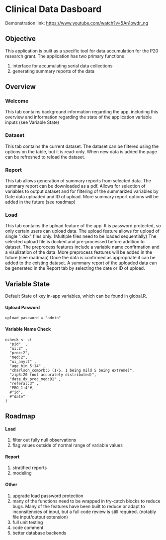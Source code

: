 # Clinical Data Dasboard

Demonstration link: <https://www.youtube.com/watch?v=5An1owdr_ng>

## Objective

This application is built as a specific tool for data accumulation for the P20 research grant. The application has two primary functions

1.  interface for accumulating serial data collections
2.  generating summary reports of the data

## Overview

### Welcome

This tab contains background information regarding the app, including this overview and information regarding the state of the application variable inputs (see Variable State)

### Dataset

This tab contains the current dataset. The dataset can be filtered using the options on the table, but it is read-only. When new data is added the page can be refreshed to reload the dataset.

### Report

This tab allows generation of summary reports from selected data. The summary report can be downloaded as a pdf. Allows for selection of variables to output dataset and for filtering of the summarized variables by Date data uploaded and ID of upload. More summary report options will be added in the future (see roadmap)

### Load

This tab contains the upload feature of the app. It is password protected, so only certain users can upload data. The upload feature allows for upload of single ".xlsx" files only. (Multiple files need to be loaded sequentially) The selected upload file is docked and pre-processed before addition to dataset. The preprocess features include a variable name confirmation and a visulization of the data. More preprocess features will be added in the future (see roadmap) Once the data is confirmed as appropriate it can be added to the existing dataset. A summary report of the uploaded data can be generated in the Report tab by selecting the date or ID of upload.

## Variable State

Default State of key in-app variables, which can be found in global.R.

#### Upload Pasword

`upload_password = "admin"`

#### Variable Name Check

    ncheck <- c(
      "pid"  ,
      "ui:2" ,
      "proc:2",
      "med:2",
      "ui_any:2" ,
      "age_bin_5:14" ,
      "charlson_comorb:5 (1-5, 1 being mild 5 being extreme)",
      "zip3:20 (not accurately distributed)",
      "date_dx_proc_med:91" ,
      "referal:3" ,
      "PRO_1:4"#,
      #"id",
      #"date"
    )

## Roadmap

#### Load

1.  filter out fully null observations
2.  flag values outside of normal range of variable values

#### Report

1.  stratified reports
2.  modeling

#### Other

1.  upgrade load password protection
2.  many of the functions need to be wrapped in try-catch blocks to reduce bugs. Many of the features have been built to reduce or adapt to inconsitencies of input, but a full code review is still required. (notably file input/output extension)
3.  full unit testing
4.  code comment
5.  better database backends
